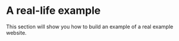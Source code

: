 # A real-life example

This section will show you how to build an example of a real example website.
